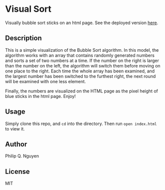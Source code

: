 # Visual Sort

Visually bubble sort sticks on an html page. See the deployed version [here](http://philip-q-nguyen.com/bubblesort).

## Description

This is a simple visualization of the Bubble Sort algorithm. In this model, the algorithm works with an array that contains randomly generated numbers and sorts a set of two numbers at a time. If the number on the right is larger than the number on the left, the algorithm will switch them before moving on one place to the right. Each time the whole array has been examined, and the largest number has been switched to the furthest right, the next round will be examined with one less element.

Finally, the numbers are visualized on the HTML page as the pixel height of blue sticks in the html page. Enjoy!

## Usage

Simply clone this repo, and `cd` into the directory. Then run `open index.html` to view it.

## Author
Philip Q. Nguyen

## License

MIT
